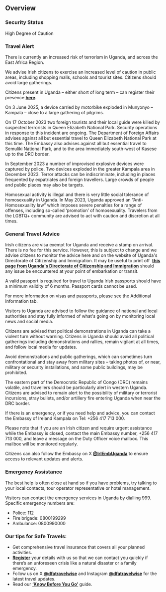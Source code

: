 ## Overview

### **Security Status**

High Degree of Caution

### **Travel Alert**

There is currently an increased risk of terrorism in Uganda, and across the East Africa Region.

We advise Irish citizens to exercise an increased level of caution in public areas, including shopping malls, schools and tourist sites. Citizens should avoid large gatherings.

Citizens present in Uganda – either short of long term – can register their presence [**here**](https://citizensregistration.dfa.ie/)**.**

On 3 June 2025, a device carried by motorbike exploded in Munyonyo – Kampala – close to a large gathering of pilgrims.

On 17 October 2023 two foreign tourists and their local guide were killed by suspected terrorists in Queen Elizabeth National Park. Security operations in response to this incident are ongoing. The Department of Foreign Affairs advises against all but essential travel to Queen Elizabeth National Park at this time. The Embassy also advises against all but essential travel to Semuliki National Park, and to the area immediately south-west of Kasese up to the DRC border.

In September 2023 a number of improvised explosive devices were captured by police. Two devices exploded in the greater Kampala area in December 2023. Terror attacks can be indiscriminate, including in places frequented by expatriates and foreign travellers. Large crowds of people and public places may also be targets.

Homosexual activity is illegal and there is very little social tolerance of homosexuality in Uganda. In May 2023, Uganda approved an “Anti-Homosexuality law” which imposes severe penalties for a range of offenses, including so-called ‘promotion’ of homosexuality. Travelers from the LGBTQ+ community are advised to act with caution and discretion at all times.

### **General Travel Advice**

Irish citizens are visa exempt for Uganda and receive a stamp on arrival. There is no fee for this service. However, this is subject to change and we advise citizens to monitor the advice here and on the website of Uganda's Directorate of Citizenship and Immigration. It may be useful to print off  [**this page from Uganda's Directorate of Citizenship and Immigration**](https://immigration.go.ug/index.php/services/visa-exempt-countries) should any issue be encountered at your point of embarkation or transit.

A valid passport is required for travel to Uganda Irish passports should have a minimum validity of 6 months. Passport cards cannot be used.

For more information on visas and passports, please see the Additional Information tab.

Visitors to Uganda are advised to follow the guidance of national and local authorities and stay fully informed of what's going on by monitoring local news and social media.

Citizens are advised that political demonstrations in Uganda can take a violent turn without warning. Citizens in Uganda should avoid all political gatherings including demonstrations and rallies, remain vigilant at all times, and follow local media for updates.

Avoid demonstrations and public gatherings, which can sometimes turn confrontational and stay away from military sites – taking photos of, or near, military or security installations, and some public buildings, may be prohibited.

The eastern part of the Democratic Republic of Congo (DRC) remains volatile, and travellers should be particularly alert in western Uganda. Citizens are advised to remain alert to the possibility of military or terrorist incursions, stray bullets, and/or artillery fire entering Uganda when near the DRC border.

If there is an emergency, or if you need help and advice, you can contact the Embassy of Ireland Kampala on Tel: +256 417 713 000.

Please note that if you are an Irish citizen and require urgent assistance while the Embassy is closed, contact the main Embassy number, +256 417 713 000, and leave a message on the Duty Officer voice mailbox. This mailbox will be monitored regularly.

Citizens can also follow the Embassy on X [**@IrlEmbUganda**](https://twitter.com/irlembuganda) to ensure access to relevant updates and alerts.

### **Emergency Assistance**

The best help is often close at hand so if you have problems, try talking to your local contacts, tour operator representative or hotel management.

Visitors can contact the emergency services in Uganda by dialling 999. Specific emergency numbers are:

* Police: 112
* Fire brigade: 0800199299
* Ambulance: 0800990000

### **Our tips for Safe Travels:**

* Get comprehensive travel insurance that covers all your planned activities.
* [**Register**](/en/dfa/overseas-travel/citizens-registration/) your details with us so that we can contact you quickly if there’s an unforeseen crisis like a natural disaster or a family emergency.
* Follow us on X [**@dfatravelwise**](https://www.twitter.com/DFATravelWise) and Instagram [**@dfatravelwise**](https://www.instagram.com/dfatravelwise/) for the latest travel updates.
* Read our [**‘Know Before You Go’**](/en/dfa/overseas-travel/know-before-you-go-/) guide.